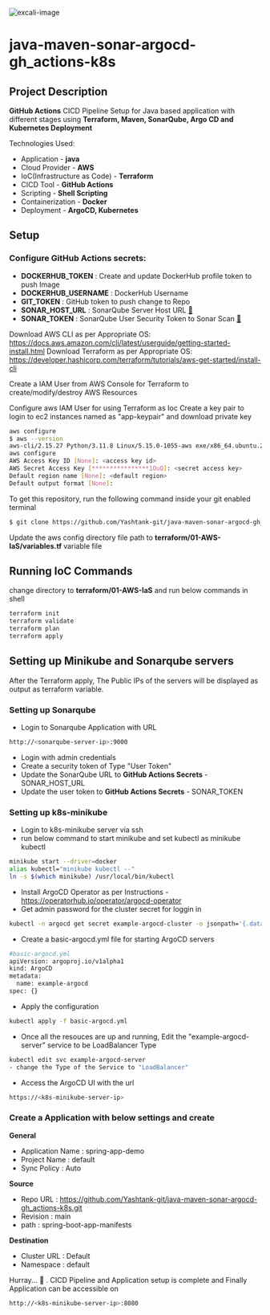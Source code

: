 ![excali-image](https://github.com/Yashtank-git/java-maven-sonar-argocd-gh_actions-k8s/assets/69433053/e2f0748a-e969-4b81-9016-552e00961f95)


# java-maven-sonar-argocd-gh_actions-k8s
## Project Description
**GitHub Actions** CICD Pipeline Setup for Java based application with different stages using **Terraform, Maven, SonarQube, Argo CD and Kubernetes Deployment**

Technologies Used:
- Application                  - **java**
- Cloud Provider               - **AWS**
- IoC(Infrastructure as Code)  - **Terraform**
- CICD Tool                    - **GitHub Actions**
- Scripting                    - **Shell Scripting**
- Containerization             - **Docker**
- Deployment                   - **ArgoCD, Kubernetes**


## Setup

### Configure GitHub Actions secrets:

- **DOCKERHUB_TOKEN**      : Create and update DockerHub profile token to push Image
- **DOCKERHUB_USERNAME**   : DockerHub Username
- **GIT_TOKEN**            : GitHub token to push change to Repo
- **SONAR_HOST_URL**       : SonarQube Server Host URL [🔗](https://github.com/Yashtank-git/java-maven-sonar-argocd-gh_actions-k8s/edit/yashtank/dev/README.md#setting-up-sonarqube) 
- **SONAR_TOKEN**          : SonarQube User Security Token to Sonar Scan [🔗](https://github.com/Yashtank-git/java-maven-sonar-argocd-gh_actions-k8s/edit/yashtank/dev/README.md#setting-up-sonarqube) 

Download AWS CLI as per Appropriate OS: https://docs.aws.amazon.com/cli/latest/userguide/getting-started-install.html
Download Terraform as per Appropriate OS: https://developer.hashicorp.com/terraform/tutorials/aws-get-started/install-cli

Create a IAM User from AWS Console for Terraform to create/modify/destroy AWS Resources

Configure aws IAM User for using Terraform as Ioc
Create a key pair to login to ec2 instances named as "app-keypair" and download private key

```bash
aws configure 
$ aws --version
aws-cli/2.15.27 Python/3.11.8 Linux/5.15.0-1055-aws exe/x86_64.ubuntu.20 prompt/off
aws configure
AWS Access Key ID [None]: <access key id>
AWS Secret Access Key [****************1OuQ]: <secret access key>
Default region name [None]: <default region>
Default output format [None]: 
```

To get this repository, run the following command inside your git enabled terminal
```bash
$ git clone https://github.com/Yashtank-git/java-maven-sonar-argocd-gh_actions-k8s.git
```
Update the aws config directory file path to **terraform/01-AWS-IaS/variables.tf** variable file

## Running IoC Commands

change directory to **terraform/01-AWS-IaS** and run below commands in shell

```bash
terraform init
terraform validate
terraform plan
terraform apply
```
## Setting up Minikube and Sonarqube servers

After the Terraform apply, The Public IPs of the servers will be displayed as output as terraform variable.

### Setting up Sonarqube

- Login to Sonarqube Application with URL
```bash
http://<sonarqube-server-ip>:9000
```
- Login with admin credentials
- Create a security token of Type "User Token"
- Update the SonarQube URL to **GitHub Actions Secrets** - SONAR_HOST_URL
- Update the user token to **GitHub Actions Secrets** - SONAR_TOKEN


### Setting up k8s-minikube
- Login to k8s-minikube server via ssh
- run below command to start minikube and set kubectl as minikube kubectl
```bash
minikube start --driver=docker
alias kubectl="minikube kubectl --"
ln -s $(which minikube) /usr/local/bin/kubectl
```
- Install ArgoCD Operator as per Instructions - https://operatorhub.io/operator/argocd-operator
- Get admin password for the cluster secret for loggin in
```bash
kubectl -n argocd get secret example-argocd-cluster -o jsonpath='{.data.admin\.password}' | base64 -d
```
- Create a basic-argocd.yml file for starting ArgoCD servers
```bash
#basic-argocd.yml
apiVersion: argoproj.io/v1alpha1
kind: ArgoCD
metadata:
  name: example-argocd
spec: {}
```
- Apply the configuration
```bash
kubectl apply -f basic-argocd.yml
```
- Once all the resouces are up and running, Edit the "example-argocd-server" service to be LoadBalancer Type
```bash
kubectl edit svc example-argocd-server
- change the Type of the Service to "LoadBalancer"
```
- Access the ArgoCD UI with the url
```bash
https://<k8s-minikube-server-ip>
```
### Create a Application with below settings and create
**General**
- Application Name  : spring-app-demo
- Project Name      : default
- Sync Policy       : Auto

**Source**
- Repo URL          : https://github.com/Yashtank-git/java-maven-sonar-argocd-gh_actions-k8s.git
- Revision          : main
- path              : spring-boot-app-manifests

**Destination**
- Cluster URL       : Default
- Namespace         : default


Hurray... 🥳 . CICD Pipeline and Application setup is complete and Finally Application can be accessible on
```bash
http://<k8s-minikube-server-ip>:8080
```

